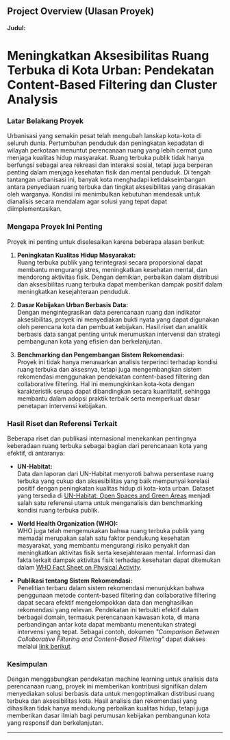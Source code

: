 ## Project Overview (Ulasan Proyek)
**Judul:**
# **Meningkatkan Aksesibilitas Ruang Terbuka di Kota Urban: Pendekatan Content-Based Filtering dan Cluster Analysis**

### Latar Belakang Proyek  
Urbanisasi yang semakin pesat telah mengubah lanskap kota-kota di seluruh dunia. Pertumbuhan penduduk dan peningkatan kepadatan di wilayah perkotaan menuntut perencanaan ruang yang lebih cermat guna menjaga kualitas hidup masyarakat. Ruang terbuka publik tidak hanya berfungsi sebagai area rekreasi dan interaksi sosial, tetapi juga berperan penting dalam menjaga kesehatan fisik dan mental penduduk. Di tengah tantangan urbanisasi ini, banyak kota menghadapi ketidakseimbangan antara penyediaan ruang terbuka dan tingkat aksesibilitas yang dirasakan oleh warganya. Kondisi ini menimbulkan kebutuhan mendesak untuk dianalisis secara mendalam agar solusi yang tepat dapat diimplementasikan.

### Mengapa Proyek Ini Penting  
Proyek ini penting untuk diselesaikan karena beberapa alasan berikut:

1. **Peningkatan Kualitas Hidup Masyarakat:**  
   Ruang terbuka publik yang terintegrasi secara proporsional dapat membantu mengurangi stres, meningkatkan kesehatan mental, dan mendorong aktivitas fisik. Dengan demikian, perbaikan dalam distribusi dan aksesibilitas ruang terbuka dapat memberikan dampak positif dalam meningkatkan kesejahteraan penduduk.

2. **Dasar Kebijakan Urban Berbasis Data:**  
   Dengan mengintegrasikan data perencanaan ruang dan indikator aksesibilitas, proyek ini menyediakan bukti nyata yang dapat digunakan oleh perencana kota dan pembuat kebijakan. Hasil riset dan analitik berbasis data sangat penting untuk merumuskan intervensi dan strategi pembangunan kota yang efisien dan berkelanjutan.

3. **Benchmarking dan Pengembangan Sistem Rekomendasi:**  
   Proyek ini tidak hanya menawarkan analisis terperinci terhadap kondisi ruang terbuka dan aksesnya, tetapi juga mengembangkan sistem rekomendasi menggunakan pendekatan content-based filtering dan collaborative filtering. Hal ini memungkinkan kota-kota dengan karakteristik serupa dapat dibandingkan secara kuantitatif, sehingga membantu dalam adopsi praktik terbaik serta memperkuat dasar penetapan intervensi kebijakan.

### Hasil Riset dan Referensi Terkait  
Beberapa riset dan publikasi internasional menekankan pentingnya keberadaan ruang terbuka sebagai bagian dari perencanaan kota yang efektif, di antaranya:

- **UN-Habitat:**  
  Data dan laporan dari UN-Habitat menyoroti bahwa persentase ruang terbuka yang cukup dan aksesibilitas yang baik mempunyai korelasi positif dengan peningkatan kualitas hidup di kota-kota urban. Dataset yang tersedia di [UN-Habitat: Open Spaces and Green Areas](https://data.unhabitat.org/pages/open-spaces-and-green-areas) menjadi salah satu referensi utama untuk menganalisis dan benchmarking kondisi ruang terbuka publik.

- **World Health Organization (WHO):**  
  WHO juga telah mengemukakan bahwa ruang terbuka publik yang memadai merupakan salah satu faktor pendukung kesehatan masyarakat, yang membantu mengurangi risiko penyakit dan meningkatkan aktivitas fisik serta kesejahteraan mental. Informasi dan fakta terkait dampak aktivitas fisik terhadap kesehatan dapat ditemukan dalam [WHO Fact Sheet on Physical Activity](https://www.who.int/news-room/fact-sheets/detail/physical-activity).

- **Publikasi tentang Sistem Rekomendasi:**  
  Penelitian terbaru dalam sistem rekomendasi menunjukkan bahwa penggunaan metode content-based filtering dan collaborative filtering dapat secara efektif mengelompokkan data dan menghasilkan rekomendasi yang relevan. Pendekatan ini terbukti efektif dalam berbagai domain, termasuk perencanaan kawasan kota, di mana perbandingan antar kota dapat membantu menentukan strategi intervensi yang tepat. Sebagai contoh, dokumen _"Comparison Between Collaborative Filtering and Content-Based Filtering"_ dapat diakses melalui [link berikut](https://pdfs.semanticscholar.org/3b99/05ffb0aed764cd5fbeb3ed5dff0843cf9103.pdf).

### Kesimpulan  
Dengan menggabungkan pendekatan machine learning untuk analisis data perencanaan ruang, proyek ini memberikan kontribusi signifikan dalam menyediakan solusi berbasis data untuk mengoptimalkan distribusi ruang terbuka dan aksesibilitas kota. Hasil analisis dan rekomendasi yang dihasilkan tidak hanya mendukung perbaikan kualitas hidup, tetapi juga memberikan dasar ilmiah bagi perumusan kebijakan pembangunan kota yang responsif dan berkelanjutan.

---
